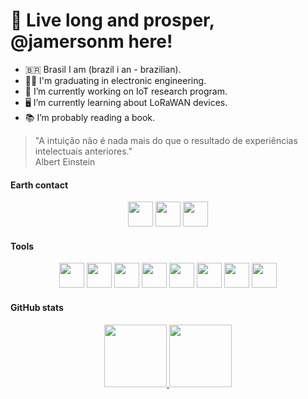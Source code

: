 # 🖖 Live long and prosper, @jamersonm here!
- 🇧🇷 Brasil I am (brazil i an - brazilian).
- 🧑‍🎓 I'm graduating in electronic engineering.  
- 🔭 I’m currently working on IoT research program.
- 🖥️ I’m currently learning about LoRaWAN devices.
- 📚 I’m probably reading a book.
> "A intuição não é nada mais do que o resultado de experiências intelectuais anteriores."  
>  Albert Einstein
#### Earth contact

<link rel="stylesheet" href="https://cdn.jsdelivr.net/gh/devicons/devicon@v2.15.1/devicon.min.css">
<p align="center">
  <a href="https://www.linkedin.com/in/jamerson-muniz-103a4b17a/"><img src="https://cdn.jsdelivr.net/gh/devicons/devicon/icons/linkedin/linkedin-original.svg" width="40" height="40"/></a>
  <a href="l1nq.com/jamerson-lattes"><img src="https://etcaeterahome.files.wordpress.com/2020/06/9e287-logo-lattes.png?w=300" width="40" height="40"/></a>
  <a href="jamersonm@alunos.utfpr.edu.br"><img src="http://www.utfpr.edu.br/icones/cabecalho/logo-utfpr/@@images/efcf9caf-6d29-4c24-8266-0b7366ea3a40.png" widht="40" height="40"/> </a>
</p>

#### Tools

<p align="center">
  <img src="https://cdn.jsdelivr.net/gh/devicons/devicon/icons/c/c-original.svg" widht="40" height="40"/>        
  <img src="https://cdn.jsdelivr.net/gh/devicons/devicon/icons/cplusplus/cplusplus-original.svg" widht="40" height="40"/> 
  <img src="https://cdn.jsdelivr.net/gh/devicons/devicon/icons/arduino/arduino-original.svg" widht="40" height="40"" />
  <img src="https://cdn.jsdelivr.net/gh/devicons/devicon/icons/vscode/vscode-original.svg" widht="40" height="40"/>
  <img src="https://cdn.jsdelivr.net/gh/devicons/devicon/icons/ubuntu/ubuntu-plain.svg" widht="40" height="40"/>
  <img src="https://cdn.jsdelivr.net/gh/devicons/devicon/icons/trello/trello-plain.svg" widht="40" height="40"/>
  <img src="https://aptinex.com/wp-content/uploads/2017/09/iot-lora-alliance-logo.svg.png" widht="40" height="40"/>
  <img src="https://upload.wikimedia.org/wikipedia/commons/thumb/1/13/LoRaWAN_Logo.svg/2560px-LoRaWAN_Logo.svg.png" widht="40" height="40"/>
</p>
          
#### GitHub stats
<p align="center">
<a href="https://github.com/jamersonm">
  <img height="100em" src="https://github-readme-stats-eight-theta.vercel.app/api?username=jamersonm&show_icons=true&theme=dracula&include_all_commits=true&count_private=true"/>
  <img height="100em" src="https://github-readme-stats-eight-theta.vercel.app/api/top-langs/?username=jamersonm&layout=compact&langs_count=8&theme=dracula"/>
</a>
</p>

<!---
jamersonm/jamersonm is a ✨ special ✨ repository because its `README.md` (this file) appears on your GitHub profile.
You can click the Preview link to take a look at your changes.
--->
